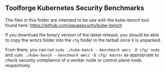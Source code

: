 ## Toolforge Kubernetes Security Benchmarks

The files in this folder are intended to be use with the kube-bench tool found
here: https://github.com/aquasecurity/kube-bench

If you download the binary version of the latest release, you should be able to
copy the wmcs folder into the `cfg` folder in the tarball once it is unpacked.

From there, you can run `sudo ./kube-bench --benchmark wmcs -D cfg/ node` and
`sudo ./kube-bench --benchmark wmcs -D cfg/ master` as appropriate to check
security compliance of a worker node or control plane node, respectively.
